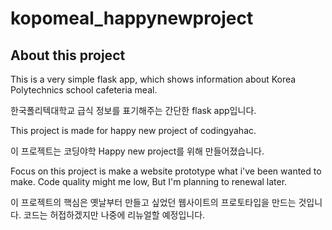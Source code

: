 # kopomeal_happynewproject

## About this project
This is a very simple flask app, which shows information about Korea Polytechnics school cafeteria meal.

한국폴리텍대학교 급식 정보를 표기해주는 간단한 flask app입니다.

This project is made for happy new project of codingyahac.

이 프로젝트는 코딩야학 Happy new project를 위해 만들어졌습니다. 

Focus on this project is make a website prototype what i've been wanted to make. Code quality might me low, But I'm planning to renewal later.

이 프로젝트의 핵심은 옛날부터 만들고 싶었던 웹사이트의 프로토타입을 만드는 것입니다. 코드는 허접하겠지만 나중에 리뉴얼할 예정입니다.